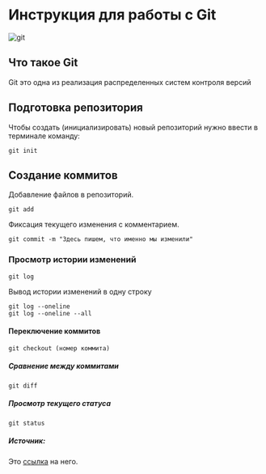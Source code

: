 # **Инструкция для работы с Git**

![git](https://upload.wikimedia.org/wikipedia/commons/thumb/3/3f/Git_icon.svg/1200px-Git_icon.svg.png)

## Что такое Git

Git это одна из реализация распределенных систем контроля версий

## Подготовка репозитория

Чтобы создать (инициализировать) новый репозиторий нужно ввести в терминале команду:

    git init

## Создание коммитов 

Добавление файлов в репозиторий.

    git add 

Фиксация текущего изменения с комментарием. 

    git commit -m "Здесь пишем, что именно мы изменили"


### Просмотр истории изменений

    git log

Вывод истории изменений в одну строку

    git log --oneline
    git log --oneline --all

#### Переключение коммитов

    git checkout (номер коммита)

##### Сравнение между коммитами

    git diff

##### Просмотр текущего статуса

    git status

##### Источник:

Это [ссылка](https://github.com/cyberspacedk/Git-commands) на него.

